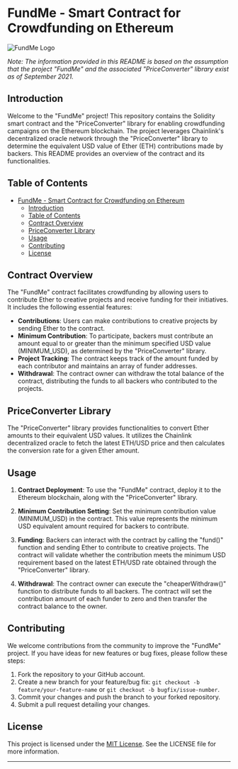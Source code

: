 # FundMe - Smart Contract for Crowdfunding on Ethereum

![FundMe Logo](https://example.com/fundme-logo.png)

*Note: The information provided in this README is based on the assumption that the project "FundMe" and the associated "PriceConverter" library exist as of September 2021.*

## Introduction

Welcome to the "FundMe" project! This repository contains the Solidity smart contract and the "PriceConverter" library for enabling crowdfunding campaigns on the Ethereum blockchain. The project leverages Chainlink's decentralized oracle network through the "PriceConverter" library to determine the equivalent USD value of Ether (ETH) contributions made by backers. This README provides an overview of the contract and its functionalities.

## Table of Contents

- [FundMe - Smart Contract for Crowdfunding on Ethereum](#fundme---smart-contract-for-crowdfunding-on-ethereum)
  - [Introduction](#introduction)
  - [Table of Contents](#table-of-contents)
  - [Contract Overview](#contract-overview)
  - [PriceConverter Library](#priceconverter-library)
  - [Usage](#usage)
  - [Contributing](#contributing)
  - [License](#license)

## Contract Overview

The "FundMe" contract facilitates crowdfunding by allowing users to contribute Ether to creative projects and receive funding for their initiatives. It includes the following essential features:

- **Contributions**: Users can make contributions to creative projects by sending Ether to the contract.
- **Minimum Contribution**: To participate, backers must contribute an amount equal to or greater than the minimum specified USD value (MINIMUM_USD), as determined by the "PriceConverter" library.
- **Project Tracking**: The contract keeps track of the amount funded by each contributor and maintains an array of funder addresses.
- **Withdrawal**: The contract owner can withdraw the total balance of the contract, distributing the funds to all backers who contributed to the projects.

## PriceConverter Library

The "PriceConverter" library provides functionalities to convert Ether amounts to their equivalent USD values. It utilizes the Chainlink decentralized oracle to fetch the latest ETH/USD price and then calculates the conversion rate for a given Ether amount.

## Usage

1. **Contract Deployment**: To use the "FundMe" contract, deploy it to the Ethereum blockchain, along with the "PriceConverter" library.

2. **Minimum Contribution Setting**: Set the minimum contribution value (MINIMUM_USD) in the contract. This value represents the minimum USD equivalent amount required for backers to contribute.

3. **Funding**: Backers can interact with the contract by calling the "fund()" function and sending Ether to contribute to creative projects. The contract will validate whether the contribution meets the minimum USD requirement based on the latest ETH/USD rate obtained through the "PriceConverter" library.

4. **Withdrawal**: The contract owner can execute the "cheaperWithdraw()" function to distribute funds to all backers. The contract will set the contribution amount of each funder to zero and then transfer the contract balance to the owner.

## Contributing

We welcome contributions from the community to improve the "FundMe" project. If you have ideas for new features or bug fixes, please follow these steps:

1. Fork the repository to your GitHub account.
2. Create a new branch for your feature/bug fix: `git checkout -b feature/your-feature-name` or `git checkout -b bugfix/issue-number`.
3. Commit your changes and push the branch to your forked repository.
4. Submit a pull request detailing your changes.

## License

This project is licensed under the [MIT License](https://opensource.org/licenses/MIT). See the LICENSE file for more information.

---
